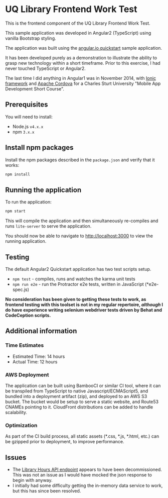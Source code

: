 # UQ Library Frontend Work Test 
This is the frontend component of the UQ Library Frontend Work Test.

This sample application was developed in Angular2 (TypeScript) using vanilla Bootstrap styling.

The application was built using the [angular.io quickstart](https://angular.io/docs/ts/latest/quickstart.html) sample application.

It has been developed purely as a demonstration to illustrate the ability to grasp new technology within a short timeframe. Prior to this exercise, I had never touched TypeScript or Angular2.

The last time I did anything in Angular1 was in November 2014, with [Ionic framework](http://ionicframework.com) and [Apache Cordova](http://cordova.apache.org) for a Charles Sturt University "Mobile App Development Short Course".

## Prerequisites
You will need to install:
* Node.js `v4.x.x`
* npm `3.x.x` 
    
## Install npm packages
Install the npm packages described in the `package.json` and verify that it works:

```bash
npm install
```

## Running the application

To run the application:
```bash
npm start
```

This will compile the application and then simultaneously re-compiles and runs `lite-server` to serve the application.

You should now be able to navigate to [http://localhost:3000](http://localhost:3000) to view the running application.

## Testing
The default Angular2 Quickstart application has two test scripts setup. 

* `npm test` - compiles, runs and watches the karma unit tests
* `npm run e2e` - run the Protractor e2e tests, written in JavaScript (*e2e-spec.js)

**No consideration has been given to getting these tests to work, as frontend testing with this toolset is not in my regular repertoire, 
_although_ I do have experience writing selenium webdriver tests driven by Behat and CodeCeption scripts.**
  
## Additional information

### Time Estimates
* Estimated Time: 14 hours
* Actual Time: 12 hours

### AWS Deployment
The application can be built using BambooCI or similar CI tool, where it can be transpiled from TypeScript to native Javascript/ECMAScript5, and bundled into a deployment artifact (zip), 
and deployed to an AWS S3 bucket. The bucket would be setup to serve a static website, and Route53 CNAMEs pointing to it. CloudFront distributions can be added to handle scalability.
 
### Optimization
As part of the CI build process, all static assets (*.css, *.js, *.html, etc.) can be gzipped prior to deployment, to improve performance. 

## Issues
* The [Library Hours API endpoint](http://app.library.uq.edu.au/api/library_hours) appears to have been decommissioned. This was not an issue as I would have mocked the json response to begin with anyway.
* I initially had some difficulty getting the in-memory data service to work, but this has since been resolved.
